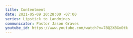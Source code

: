 ```yaml
---
title: Contentment
date: 2021-05-09 20:28:00 -07:00
series: Lipstick to Landmines
communicator: Pastor Jason Graves
youtube_id: https://www.youtube.com/watch?v=78Q2X8GoOtk
---
```


